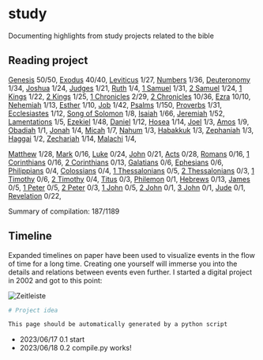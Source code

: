 <!-- generated 2023-06-22 20:10:43.795480 -->
# study

Documenting highlights from study projects related to the bible

## Reading project 
[Genesis](bible/genesis/) 50/50, [Exodus](bible/exodus/) 40/40, [Leviticus](bible/leviticus/) 1/27, [Numbers](bible/numbers/) 1/36, [Deuteronomy](bible/deuteronomy/) 1/34, [Joshua](bible/joshua/) 1/24, [Judges](bible/judges/) 1/21, [Ruth](bible/ruth/) 1/4, [1 Samuel](bible/1_samuel/) 1/31, [2 Samuel](bible/2_samuel/) 1/24, [1 Kings](bible/1_kings/) 1/22, [2 Kings](bible/2_kings/) 1/25, [1 Chronicles](bible/1_chronicles/) 2/29, [2 Chronicles](bible/2_chronicles/) 10/36, [Ezra](bible/ezra/) 10/10, [Nehemiah](bible/nehemiah/) 1/13, [Esther](bible/esther/) 1/10, [Job](bible/job/) 1/42, [Psalms](bible/psalms/) 1/150, [Proverbs](bible/proverbs/) 1/31, [Ecclesiastes](bible/ecclesiastes/) 1/12, [Song of Solomon](bible/song_of_solomon/) 1/8, [Isaiah](bible/isaiah/) 1/66, [Jeremiah](bible/jeremiah/) 1/52, [Lamentations](bible/lamentations/) 1/5, [Ezekiel](bible/ezekiel/) 1/48, [Daniel](bible/daniel/) 1/12, [Hosea](bible/hosea/) 1/14, [Joel](bible/joel/) 1/3, [Amos](bible/amos/) 1/9, [Obadiah](bible/obadiah/) 1/1, [Jonah](bible/jonah/) 1/4, [Micah](bible/micah/) 1/7, [Nahum](bible/nahum/) 1/3, [Habakkuk](bible/habakkuk/) 1/3, [Zephaniah](bible/zephaniah/) 1/3, [Haggai](bible/haggai/) 1/2, [Zechariah](bible/zechariah/) 1/14, [Malachi](bible/malachi/) 1/4, 

[Matthew](bible/matthew/) 1/28, [Mark](bible/mark/) 0/16, [Luke](bible/luke/) 0/24, [John](bible/john/) 0/21, [Acts](bible/acts/) 0/28, [Romans](bible/romans/) 0/16, [1 Corinthians](bible/1_corinthians/) 0/16, [2 Corinthians](bible/2_corinthians/) 0/13, [Galatians](bible/galatians/) 0/6, [Ephesians](bible/ephesians/) 0/6, [Philippians](bible/philippians/) 0/4, [Colossians](bible/colossians/) 0/4, [1 Thessalonians](bible/1_thessalonians/) 0/5, [2 Thessalonians](bible/2_thessalonians/) 0/3, [1 Timothy](bible/1_timothy/) 0/6, [2 Timothy](bible/2_timothy/) 0/4, [Titus](bible/titus/) 0/3, [Philemon](bible/philemon/) 0/1, [Hebrews](bible/hebrews/) 0/13, [James](bible/james/) 0/5, [1 Peter](bible/1_peter/) 0/5, [2 Peter](bible/2_peter/) 0/3, [1 John](bible/1_john/) 0/5, [2 John](bible/2_john/) 0/1, [3 John](bible/3_john/) 0/1, [Jude](bible/jude/) 0/1, [Revelation](bible/revelation/) 0/22, 

Summary of compilation: 187/1189

## Timeline

Expanded timelines on paper have been used to visualize events in the flow of time for a long time. Creating one yourself will immerse you into the details and relations between events even further. I started a digital project in 2002 and got to this point:

![Zeitleiste](https://raw.githubusercontent.com/kreier/timeline/main/docs/Zeitleistes.jpg)

``` py
# Project idea

This page should be automatically generated by a python script
```

- 2023/06/17 0.1 start
- 2023/06/18 0.2 compile.py works!
